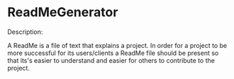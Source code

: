 # ReadMeGenerator

Description:

A ReadMe is a file of text that explains a project. In order for a project to be more successful for its users/clients a ReadMe file should be present so that its's easier to understand and easier for others to contribute to the project.
